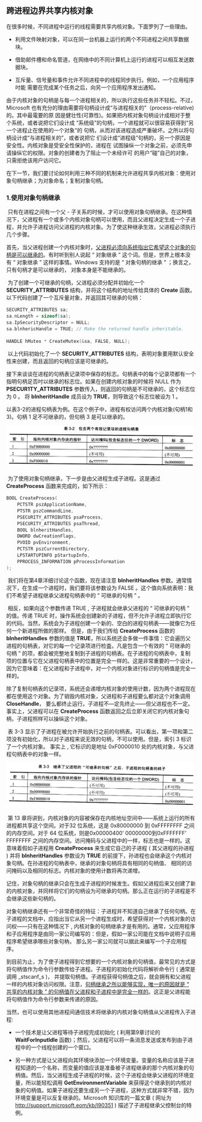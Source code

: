 ## 跨进程边界共享内核对象



在很多时候，不同进程中运行的线程需要共享内核对象。下面罗列了一些理由。

* 利用文件映射对象，可以在同一台机器上运行的两个不冋进程之间共享数据块。

* 借助邮件槽和命名管道，在网络中的不同计算机上运行的进程可以相互发送数 据块。

* 互斥量、信号量和事件允许不同进程中的线程同步执行。例如，一个应用程序吋能 需要在完成某个任务之后，向另一个应用程序发出通知。

​        由于内核对象的句柄是与每一个进程相关的，所以执行这些任务并不轻松。不过，Microsoft 也有充分的理由需要将句柄设计成“与进程相关的”（process-relative)的。其中最電要的原 因是健壮性(可靠性)。如果把内核对象句柄设计成相对于整个系统，或者说把它们设计成 “系统级”的句柄，一个进程就可以很容易获得到“另一个进程止在使用的一个对象”的 句柄，从而对该进程造成严重破坏。之所以将句柄设计成“与进程相关的”，或者说把它 们设计成“进程级”句柄的，另一个原因是安全性。内核对象是受安全性保护的，进程在 试图操纵一个对象之前，必须先申请操纵它的权限。对象的创建者为了阻止一个未经许可 的用户“碰”自己的对象，只需拒绝该用户访问它。

​		在下一节，我们要讨论如何利用三种不同的机制来允许进程共享内核对象：使用对象句柄继承；为对象命名；复制对象句柄。









### 1.使用对象句柄继承

​		只有在进程之间有一个父 - 子关系的时候，才可以使用对象句柄继承。在这种情况下，父进程有一个或多个内核对象句柄可以使用，而且父进程决定生成一个子进程，并允许子进程访问父进程的内核对象。为了使这种继承生效，父进程必须执行几个步骤。

​		首先，当父进程创建一个内核对象时，<u>父进程必须向系统指出它希望这个对象的句柄是可以继承的</u>。有时听到别人说起 “ 对象继承 ” 这个词。但是，世界上根本没有 “ 对象继承 ” 这样的事情。Windows 支持的是 “ 对象句柄的继承 ” ；换言之，只有句柄才是可以继承的， 对象本身是不能继承的。

​		为了创建一个可继承的句柄，父进程必须分配并初始化一个 **SECURITY_ATTRIBUTES** 结构，并将这个结构的地址传给具体的 **Create** 函数。以下代码创建了一个互斥量对象，并返回其可继承的句柄：

```c++
SECURITY_ATTRIBUTES sa;
sa.nLength = sizeof(sa);
sa.IpSecurityDescriptor = NULL;
sa.blnhericHandle = TRUE; // Make the returned handle inheritable.

HANDLE hMutex * CreateMutex(&sa, FALSE, NULL);
```

​		以上代码初始化了一个 **SECURITY_ATTRIBUTES** 结构，表明对象要用默认安全性来创建，而且返回的句柄应该是可继承的。

​		接下来谈谈在进程的句柄表记录项中保存的标志。句柄表中的每个记录项都有一个指明句柄足否吋以继承的标志位。如果在创建内核对象的时候将 NULL 作为 **PSECUR1TY_ATTRIBUTES** 参数传入，则返回的句柄是不可继承的，这个标志位为 0 。 将 **blnheritHandle** 成员设为 **TRUE**，则导致这个标志位被设为 1 。

​		以表3-2的进程句柄表为例。在这个例子中，进程有权访问两个内核对象(句柄1和3)。句柄 1 足不可继承的，但句柄 3 是可以继承的。

![03包含两个有效记录项的进程句柄表](./markdowniamge/03包含两个有效记录项的进程句柄表.png)

​		为了使用对象句柄继承，下一步是由父进程生成子进程。这是通过 **CreateProcess** 函数来完成的，如下所示：

```c++
BOOL CreateProcess(
	PCTSTR pszApplicationName,
	PTSTR pszCommandLine,
	PSECURITY_ATTRIBUTES psaProcess,
	PSECURITY_ATTRIBUTES psaThread,
	BOOL blnheritHandles,
	DWORD dwCreationFlags,
	PVOID pvEnvironment,
	PCTSTR pszCurrentDirectory,
	LPSTARTUPINFO pStartupInfo,
	PPROCESS_INFORMATION pProcessInformation
);
```

​		我们将在第4章洋细讨论这个函数，现在请注意 **blnheritHandles** 参数。通常情况下，在生成一个进程时，我们要将该参数设为 FALSE 。这个值向系统表明：我们不希望子进程继承父进程句柄表中的 “ 可继承的句柄 ” 。

​		相反，如果向这个参数传递 TRUE , 子进程就会继承父进程的 “ 可继承的句柄 ” 的值。传递 TRUE 时，操作系统会创建新的子进程，但不允许子进程立即执行它的代码。当然，系统会为子进程创建一个新的、空白的进程句柄表——就像它为任何一个新进程所做的那样。 但是，由于我们传给 **CreateProcess** 函数的 **blnheritHandles** 参数的值是 **TRUE**，所以系统还会多做一件事情：它会遍历父进程的句柄表，对它的每一个记录项进行检査。凡是包含一个有效的 “ 可继承的句柄 ” 的项，都会被完整地复制到子进程的句柄表。在子进程的句柄表中，复制项的位置与它在父进程句柄表中的位置是完全一样的。这是非常重要的一个设计，因为它意味着：在父进程和子进程中，对一个内核对象进行标识的句柄值是完全一样的。

​		除了复制句柄表的记录项，系统还会递增内核对象的使用计数，因为两个进程现在都在使用这个对象。为了销毁内核对象，父进程和子进程要么都对这个对象调用 **CloseHandle**， 要么都终止运行。子进程不—定先终止——但父进程也不一定。事实上，父进程可以在 **CreateProcess** 函数返回之后立即关闭它的内核对象句柄，子进程照样可以操纵这个对象。

​		表 3-3 显示了子进程在被允许开始执行之前的句柄表。可以看出，第一项和第二项没有初始化，所以对子进程来说无效的句柄，不可以使用。但是，索引 3 标识了一个内核对象。 事实上 , 它标识的是地址 0xF0000010 处的内核对象，与父进程句柄表中的对象一样。

![03继承了父进程的可继承的句柄之后，子进程的句柄表样子](./markdowniamge/03继承了父进程的可继承的句柄之后，子进程的句柄表样子.png)

​		第 13 章将讲到，内核对象的内容被保存在内核地址空间中——系统上运行的所有进程都共享这个空间。对于32 位系统，这是 0x80000000 到 0xFFFFFFFF 之间的内存空间。对于 64 位系统，则是0x00000400’ 00000000到0xFFFFFFF’ FFFFFFFF 之间的内存空间。访问掩码与父进程中的一样，标志也是一样的。这意味着假如子进程用 **CreateProcess** 来生成它自己的子进程 ( 其父进程的孙进程 ) 并将 **blnheritHandles** 参数设为 **TRUE** 的前提下，孙进程也会继承这个内核对象句柄。在孙进程的句枘表中，继承的对象句柄将具有相同的句柄值、 相同的访问掩码以及相同的标志。内核对象的使用计数将再次递增。

​		记住，对象句柄的继承只会在生成子进程的时候发生。假如父进程后来又创建了新的内核对象，并同样将它们的句柄设为可继承的句柄。那么正在运行的子进程是不会继承这些新句柄的。

​		对象句柄继承还有一个非常奇怪的特征：子进程并不知道自己继承了任何句柄。在子进程的文档中，应指出当它从另一个进程生成时，希望获得对一个内核对象的访问权——只有在这种情况下 , 内核对象的句柄继承才是有用的。通常，父应用程序和子应用程序是由同一家公司编写的：但是，假如一家公司能在文档中说明子应用程序希望继承哪些对象句枘， 那么另一家公司就可以据此来编写一个子应用程序。

​		到目前为止，为了使子进程得到它想要的一个内核对象的句柄值，最常见的方式是将句柄值作为命令行参数传给子进程。子进程的初始化代码将解祈命令行 ( 通常是调用 _stscanf_s )， 并提取句柄值。子进程获得句柄值之后，就会拥有和父进程一样的内核对象访问权限。注意，<u>句柄继承之所以能够实现，唯一的原因就是 “ 共享的内核对象 ” 的句柄值在父进程和子进程中是完全一样的</u>。这正是父进程能将句柄值作为命令行参数来传递的原因。



​		当然，也可以使用其他进程间通信技术将继承的内核对象句柄值从父进程传入子进程:

- 一个技术是让父进程等待子进程完成初始化 ( 利用第9章讨论的 **WaitForlnputldle** 函数)；然后，父进程可以将一条消息发送或发布到由子进程中的一个线程创建的一个窗口。

* 另一种方式是让父进程向其环境块添加一个环境变量。变量的名称应该是子进程知道的一个名称，而变量的值应该是准备被子进程继承的那个内核对象的句柄值。然后，当父进程生成子进程的时候，这个子进程会继承父进程的环境变量，所以能轻松调用 **GetEnvironmentVariable** 来获得这个继承到的内核对象的句柄值。如果子进程还要生成另一个子进程，这种方式就非常不错，因为环境变量是可以反复继承的。Microsoft 知识库的一篇文章 ( 网址为 http://support.microsoft.eom/kb/l90351 ) 描述了子进程继承父控制台的特例。